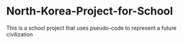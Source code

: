 # North-Korea-Project-for-School
This is a school project that uses pseudo-code to represent a future civilization
